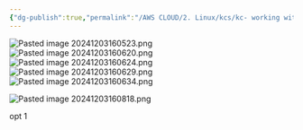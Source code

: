 ```yaml
---
{"dg-publish":true,"permalink":"/AWS CLOUD/2. Linux/kcs/kc- working with files/","created":"2024-12-03T16:05:22.528+05:30"}
---
```



![Pasted image 20241203160523.png](/img/user/AWS%20CLOUD/2.%20Linux/kcs/attachments/Pasted%20image%2020241203160523.png)
![Pasted image 20241203160620.png](/img/user/AWS%20CLOUD/2.%20Linux/kcs/attachments/Pasted%20image%2020241203160620.png)![Pasted image 20241203160624.png](/img/user/AWS%20CLOUD/2.%20Linux/kcs/attachments/Pasted%20image%2020241203160624.png)![Pasted image 20241203160629.png](/img/user/AWS%20CLOUD/2.%20Linux/kcs/attachments/Pasted%20image%2020241203160629.png)![Pasted image 20241203160634.png](/img/user/AWS%20CLOUD/2.%20Linux/kcs/attachments/Pasted%20image%2020241203160634.png)

![Pasted image 20241203160818.png](/img/user/AWS%20CLOUD/2.%20Linux/kcs/attachments/Pasted%20image%2020241203160818.png)

opt 1
